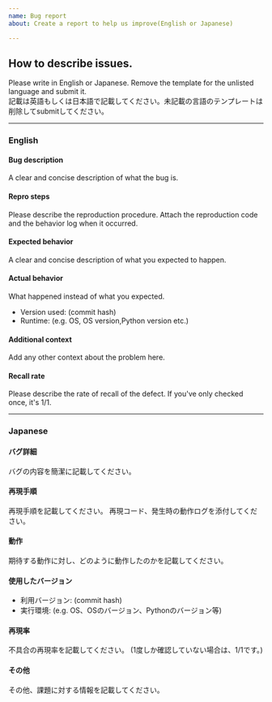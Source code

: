 ```yaml
---
name: Bug report
about: Create a report to help us improve(English or Japanese)

---
```


## How to describe issues.
Please write in English or Japanese. Remove the template for the unlisted language and submit it.  
記載は英語もしくは日本語で記載してください。未記載の言語のテンプレートは削除してsubmitしてください。  

---
### English
#### Bug description

A clear and concise description of what the bug is.

#### Repro steps

Please describe the reproduction procedure.
Attach the reproduction code and the behavior log when it occurred.

#### Expected behavior

A clear and concise description of what you expected to happen.

#### Actual behavior

What happened instead of what you expected.

- Version used: (commit hash)
- Runtime: (e.g. OS, OS version,Python version etc.)

#### Additional context

Add any other context about the problem here.

#### Recall rate

Please describe the rate of recall of the defect.
If you've only checked once, it's 1/1.

---
### Japanese
#### バグ詳細

バグの内容を簡潔に記載してください。

#### 再現手順

再現手順を記載してください。
再現コード、発生時の動作ログを添付してください。

#### 動作

期待する動作に対し、どのように動作したのかを記載してください。

#### 使用したバージョン

- 利用バージョン: (commit hash)
- 実行環境: (e.g. OS、OSのバージョン、Pythonのバージョン等)

#### 再現率

不具合の再現率を記載してください。
(1度しか確認していない場合は、1/1です。)


#### その他

その他、課題に対する情報を記載してください。

